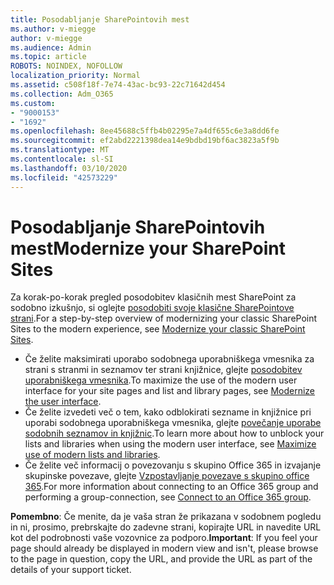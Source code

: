 ```yaml
---
title: Posodabljanje SharePointovih mest
ms.author: v-miegge
author: v-miegge
ms.audience: Admin
ms.topic: article
ROBOTS: NOINDEX, NOFOLLOW
localization_priority: Normal
ms.assetid: c508f18f-7e74-43ac-bc93-22c71642d454
ms.collection: Adm_O365
ms.custom:
- "9000153"
- "1692"
ms.openlocfilehash: 8ee45688c5ffb4b02295e7a4df655c6e3a8dd6fe
ms.sourcegitcommit: ef2abd2221398dea14e9bdbd19bf6ac3823a5f9b
ms.translationtype: MT
ms.contentlocale: sl-SI
ms.lasthandoff: 03/10/2020
ms.locfileid: "42573229"
---
```

# <a name="modernize-your-sharepoint-sites"></a><span data-ttu-id="620b7-102">Posodabljanje SharePointovih mest</span><span class="sxs-lookup"><span data-stu-id="620b7-102">Modernize your SharePoint Sites</span></span>

<span data-ttu-id="620b7-103">Za korak-po-korak pregled posodobitev klasičnih mest SharePoint za sodobno izkušnjo, si oglejte [posodobiti svoje klasične SharePointove strani](https://docs.microsoft.com/sharepoint/dev/transform/modernize-classic-sites).</span><span class="sxs-lookup"><span data-stu-id="620b7-103">For a step-by-step overview of modernizing your classic SharePoint Sites to the modern experience, see [Modernize your classic SharePoint Sites](https://docs.microsoft.com/sharepoint/dev/transform/modernize-classic-sites).</span></span>

* <span data-ttu-id="620b7-104">Če želite maksimirati uporabo sodobnega uporabniškega vmesnika za strani s stranmi in seznamov ter strani knjižnice, glejte [posodobitev uporabniškega vmesnika](https://docs.microsoft.com/sharepoint/dev/transform/modernize-userinterface).</span><span class="sxs-lookup"><span data-stu-id="620b7-104">To maximize the use of the modern user interface for your site pages and list and library pages, see [Modernize the user interface](https://docs.microsoft.com/sharepoint/dev/transform/modernize-userinterface).</span></span>
* <span data-ttu-id="620b7-105">Če želite izvedeti več o tem, kako odblokirati sezname in knjižnice pri uporabi sodobnega uporabniškega vmesnika, glejte [povečanje uporabe sodobnih seznamov in knjižnic](https://docs.microsoft.com/sharepoint/dev/transform/modernize-userinterface-lists-and-libraries).</span><span class="sxs-lookup"><span data-stu-id="620b7-105">To learn more about how to unblock your lists and libraries when using the modern user interface, see [Maximize use of modern lists and libraries](https://docs.microsoft.com/sharepoint/dev/transform/modernize-userinterface-lists-and-libraries).</span></span>
* <span data-ttu-id="620b7-106">Če želite več informacij o povezovanju s skupino Office 365 in izvajanje skupinske povezave, glejte [Vzpostavljanje povezave s skupino office 365](https://docs.microsoft.com/sharepoint/dev/transform/modernize-connect-to-office365-group).</span><span class="sxs-lookup"><span data-stu-id="620b7-106">For more information about connecting to an Office 365 group and performing a group-connection, see [Connect to an Office 365 group](https://docs.microsoft.com/sharepoint/dev/transform/modernize-connect-to-office365-group).</span></span>

<span data-ttu-id="620b7-107">**Pomembno**: Če menite, da je vaša stran že prikazana v sodobnem pogledu in ni, prosimo, prebrskajte do zadevne strani, kopirajte URL in navedite URL kot del podrobnosti vaše vozovnice za podporo.</span><span class="sxs-lookup"><span data-stu-id="620b7-107">**Important**: If you feel your page should already be displayed in modern view and isn't, please browse to the page in question, copy the URL, and provide the URL as part of the details of your support ticket.</span></span>
